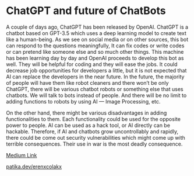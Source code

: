# ChatGPT and future of ChatBots
  A couple of days ago, ChatGPT has been released by OpenAI. ChatGPT is a chatbot based on GPT-3.5 which uses a deep learning model to create text like a human-being. As we see on social media or on other sources, this bot can respond to the questions meaningfully, It can fix codes or write codes or can pretend like someone else and so much other things. This machine has been learning day by day and OpenAI proceeds to develop this bot as well. They will be helpful for coding and they will ease the jobs. It could decrease job opportunities for developers a little, but it is not expected that AI can replace the developers in the near future. In the future, the majority of people will have them like robot cleaners and there won’t be only ChatGPT, there will be various chatbot robots or something else that uses chatbots. We will talk to bots instead of people. And there will be no limit to adding functions to robots by using AI — Image Processing, etc.



  On the other hand, there might be various disadvantages in adding functionalities to them. Each functionality could be used for the opposite power to people. AI can be used as a hack tool, or AI directly can be hackable. Therefore, if AI and chatbots grow uncontrollably and rapidly, there could be come out security vulnerabilities which might come up with terrible consequences. Their use in war is the most deadly consequence.


[Medium Link](https://medium.com/@erenxcolakx/chatgpt-and-future-of-chatbots-b8220bcf71ec)

[patika.dev/erenxcolakx](https://app.patika.dev/erenxcolakx)
